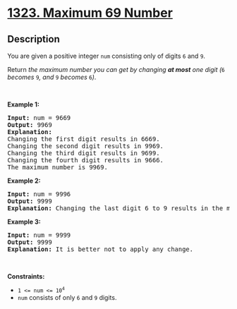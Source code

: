 
<!-- problem:start -->

# [1323. Maximum 69 Number](https://leetcode.com/problems/maximum-69-number)

## Description

<!-- description:start -->

<p>You are given a positive integer <code>num</code> consisting only of digits <code>6</code> and <code>9</code>.</p>

<p>Return <em>the maximum number you can get by changing <strong>at most</strong> one digit (</em><code>6</code><em> becomes </em><code>9</code><em>, and </em><code>9</code><em> becomes </em><code>6</code><em>)</em>.</p>

<p>&nbsp;</p>
<p><strong class="example">Example 1:</strong></p>

<pre>
<strong>Input:</strong> num = 9669
<strong>Output:</strong> 9969
<strong>Explanation:</strong> 
Changing the first digit results in 6669.
Changing the second digit results in 9969.
Changing the third digit results in 9699.
Changing the fourth digit results in 9666.
The maximum number is 9969.
</pre>

<p><strong class="example">Example 2:</strong></p>

<pre>
<strong>Input:</strong> num = 9996
<strong>Output:</strong> 9999
<strong>Explanation:</strong> Changing the last digit 6 to 9 results in the maximum number.
</pre>

<p><strong class="example">Example 3:</strong></p>

<pre>
<strong>Input:</strong> num = 9999
<strong>Output:</strong> 9999
<strong>Explanation:</strong> It is better not to apply any change.
</pre>

<p>&nbsp;</p>
<p><strong>Constraints:</strong></p>

<ul>
	<li><code>1 &lt;= num &lt;= 10<sup>4</sup></code></li>
	<li><code>num</code>&nbsp;consists of only <code>6</code> and <code>9</code> digits.</li>
</ul>

<!-- description:end -->

<!-- problem:end -->
